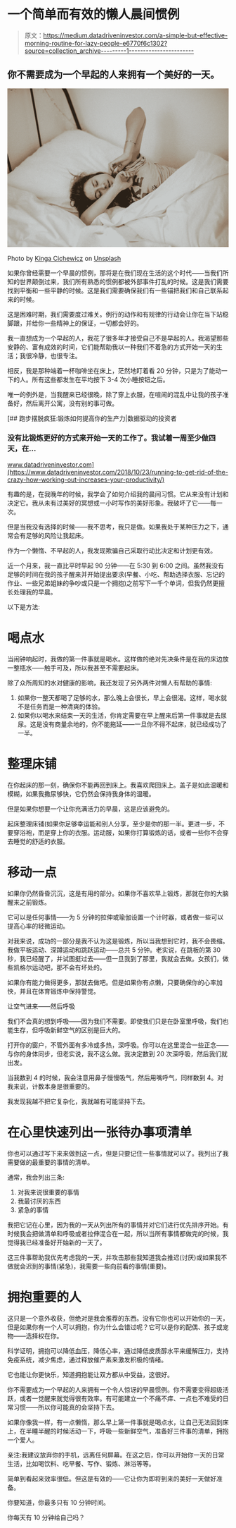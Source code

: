 # 一个简单而有效的懒人晨间惯例

> 原文：<https://medium.datadriveninvestor.com/a-simple-but-effective-morning-routine-for-lazy-people-e6770f6c1302?source=collection_archive---------1----------------------->

## 你不需要成为一个早起的人来拥有一个美好的一天。

![](img/a23503c5a9fa09e5efef674f70b33185.png)

Photo by [Kinga Cichewicz](https://unsplash.com/@all_who_wander?utm_source=unsplash&utm_medium=referral&utm_content=creditCopyText) on [Unsplash](https://unsplash.com/collections/4578438/mind-cafe?utm_source=unsplash&utm_medium=referral&utm_content=creditCopyText)

如果你曾经需要一个早晨的惯例，那将是在我们现在生活的这个时代——当我们所知的世界颠倒过来，我们所有熟悉的惯例都被外部事件打乱的时候。这是我们需要找到平衡和一些平静的时候。这是我们需要确保我们有一些锚把我们和自己联系起来的时候。

这是困难时期，我们需要度过难关。例行的动作和有规律的行动会让你在当下站稳脚跟，并给你一些精神上的保证，一切都会好的。

我一直想成为一个早起的人，我花了很多年才接受自己不是早起的人。我渴望那些安静的、富有成效的时间，它们能帮助我以一种我们不着急的方式开始一天的生活；我很冷静，也很专注。

相反，我是那种端着一杯咖啡坐在床上，茫然地盯着看 20 分钟，只是为了能动一下的人。所有这些都发生在平均按下 3-4 次小睡按钮之后。

唯一的例外是，当我醒来已经很晚，除了穿上衣服，在喧闹的混乱中让我的孩子准备好，然后离开公寓，没有别的事可做。

[](https://www.datadriveninvestor.com/2018/10/23/running-to-get-rid-of-the-crazy-how-working-out-increases-your-productivity/) [## 跑步摆脱疯狂:锻炼如何提高你的生产力|数据驱动的投资者

### 没有比锻炼更好的方式来开始一天的工作了。我试着一周至少做四天，在…

www.datadriveninvestor.com](https://www.datadriveninvestor.com/2018/10/23/running-to-get-rid-of-the-crazy-how-working-out-increases-your-productivity/) 

有趣的是，在我晚年的时候，我学会了如何介绍我的晨间习惯。它从来没有计划和决定它。我从未有过美好的冥想或一小时写作的美好形象。我破坏了它——每一次。

但是当我没有选择的时候——我不思考，我只是做。如果我处于某种压力之下，通常会有足够的风险让我起床。

作为一个懒惰、不早起的人，我发现欺骗自己采取行动比决定和计划更有效。

近一个月来，我一直比平时早起 90 分钟——在 5:30 到 6:00 之间。虽然我没有足够的时间在我的孩子醒来并开始提出要求(早餐、小吃、帮助选择衣服、忘记的作业、一些兄弟姐妹的争吵或只是一个拥抱)之前写下一千个单词，但我仍然更擅长处理我的早晨。

以下是方法:

# 喝点水

当闹钟响起时，我做的第一件事就是喝水。这样做的绝对先决条件是在我的床边放一整瓶水——触手可及，所以我甚至不需要起床。

除了众所周知的水对健康的影响，我还发现了另外两件对懒人有帮助的事情:

1.  如果你一整天都喝了足够的水，那么晚上会很长，早上会很渴。这样，喝水就不是任务而是一种清爽的体验。
2.  如果你以喝水来结束一天的生活，你肯定需要在早上醒来后第一件事就是去尿尿。这是没有商量余地的，你不能拖延——一旦你不得不起床，就已经成功了一半。

# 整理床铺

在你起床的那一刻，确保你不能再回到床上。我喜欢爬回床上。盖子是如此温暖和模糊，如果我撒尿够快，它仍然会保持我身体的温暖。

但是如果你想要一个让你充满活力的早晨，这是应该避免的。

起床整理床铺(如果你足够幸运能和别人分享，至少是你的那一半。更进一步，不要穿浴袍，而是穿上你的衣服。运动服，如果你打算锻炼的话，或者一些你不会穿去睡觉的舒适的衣服。

# 移动一点

如果你仍然昏昏沉沉，这是有用的部分。如果你不喜欢早上锻炼，那就在你的大脑醒来之前锻炼。

它可以是任何事情——为 5 分钟的拉伸或瑜伽设置一个计时器，或者做一些可以提高心率的轻微运动。

对我来说，成功的一部分是我不认为这是锻炼，所以当我想到它时，我不会畏缩。我做平板运动、深蹲运动和跳跃运动——总共 5 分钟。老实说，在跳板的第 30 秒，我已经醒了，并试图挺过去——但一旦我到了那里，我就会去做。女孩们，做些凯格尔运动吧，那不会有坏处的。

如果你有能力做得更多，那就去做吧。但是如果你有点懒，只要确保你的心率加快，并且在体育锻炼中保持警觉。

让空气进来——然后呼吸

我们不会真的想到呼吸——因为我们不需要。即使我们只是在卧室里呼吸，我们也能生存，但呼吸新鲜空气的区别是巨大的。

打开你的窗户，不管外面有多冷或多热，深呼吸。你可以在这里混合一些正念——与你的身体同步，但老实说，我不这么做。我决定数到 20 次深呼吸，然后我们就出发。

当我数到 4 的时候，我会注意用鼻子慢慢吸气，然后用嘴呼气，同样数到 4。对我来说，计数本身是很重要的。

我发现我越不把它复杂化，我就越有可能坚持下去。

# 在心里快速列出一张待办事项清单

你也可以通过写下来来做到这一点，但是只要记住一些事情就可以了。我列出了我需要做的最重要的事情的清单。

通常，我会列出三条:

1.  对我来说很重要的事情
2.  我最讨厌的东西
3.  紧急的事情

我把它记在心里，因为我的一天从列出所有的事情并对它们进行优先排序开始。有时候我会把做清单和呼吸或者拉伸混合在一起，所以当所有事情都做完的时候，我觉得我已经准备好开始新的一天了。

这三件事帮助我优先考虑我的一天，并攻击那些我知道我会推迟(讨厌)或如果我不做就会迟到的事情(紧急)，我需要一些向前看的事情(重要)。

# 拥抱重要的人

这只是一个意外收获，但绝对是我会推荐的东西。没有它你也可以开始你的一天，但是如果你有一个人可以拥抱，你为什么会错过呢？它可以是你的配偶、孩子或宠物——选择权在你。

科学证明，拥抱可以降低血压，降低心率，通过降低皮质醇水平来缓解压力，支持免疫系统，减少焦虑，通过释放催产素来激发积极的情绪。

它也能让你更快乐，知道拥抱能让双方都从中受益，这很好。

你不需要成为一个早起的人来拥有一个令人惊讶的早晨惯例。你不需要变得超级活跃，或者一觉醒来就觉得很有效率。有可能建立一个不痛不痒、一点也不难受的日常习惯——所以你可能真的会坚持下去。

如果你像我一样，有一点懒惰，那么早上第一件事就是喝点水，让自己无法回到床上，在半睡半醒的时候活动一下，呼吸一些新鲜空气，准备好三件事的清单，拥抱一个爱人。

亲注:我建议放弃你的手机，远离任何屏幕。在这之后，你可以开始你一天的日常生活，比如喝饮料、吃早餐、写作、锻炼、淋浴等等。

简单到看起来效率很低。但这是有效的——它让你为即将到来的美好一天做好准备。

你要知道，你最多只有 10 分钟时间。

你每天有 10 分钟给自己吗？